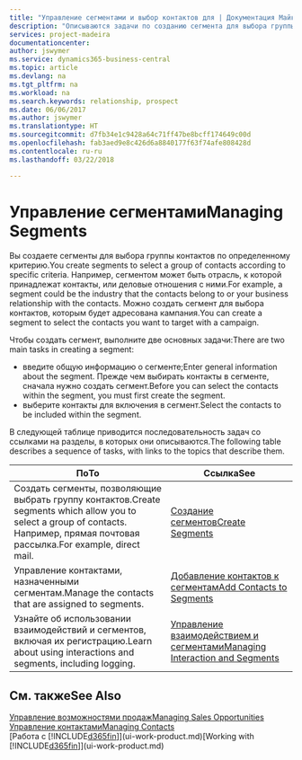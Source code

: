 ```yaml
---
title: "Управление сегментами и выбор контактов для | Документация Майкрософт"
description: "Описываются задачи по созданию сегмента для выбора группы контактов по определенному критерию, например по определенной отрасли, с которой вы хотите взаимодействовать."
services: project-madeira
documentationcenter: 
author: jswymer
ms.service: dynamics365-business-central
ms.topic: article
ms.devlang: na
ms.tgt_pltfrm: na
ms.workload: na
ms.search.keywords: relationship, prospect
ms.date: 06/06/2017
ms.author: jswymer
ms.translationtype: HT
ms.sourcegitcommit: d7fb34e1c9428a64c71ff47be8bcff174649c00d
ms.openlocfilehash: fab3aed9e8c426d6a8840177f63f74afe808428d
ms.contentlocale: ru-ru
ms.lasthandoff: 03/22/2018

---
```

# <a name="managing-segments"></a><span data-ttu-id="a8ad5-103">Управление сегментами</span><span class="sxs-lookup"><span data-stu-id="a8ad5-103">Managing Segments</span></span>
<span data-ttu-id="a8ad5-104">Вы создаете сегменты для выбора группы контактов по определенному критерию.</span><span class="sxs-lookup"><span data-stu-id="a8ad5-104">You create segments to select a group of contacts according to specific criteria.</span></span> <span data-ttu-id="a8ad5-105">Например, сегментом может быть отрасль, к которой принадлежат контакты, или деловые отношения с ними.</span><span class="sxs-lookup"><span data-stu-id="a8ad5-105">For example, a segment could be the industry that the contacts belong to or your business relationship with the contacts.</span></span> <span data-ttu-id="a8ad5-106">Можно создать сегмент для выбора контактов, которым будет адресована кампания.</span><span class="sxs-lookup"><span data-stu-id="a8ad5-106">You can create a segment to select the contacts you want to target with a campaign.</span></span>

<span data-ttu-id="a8ad5-107">Чтобы создать сегмент, выполните две основных задачи:</span><span class="sxs-lookup"><span data-stu-id="a8ad5-107">There are two main tasks in creating a segment:</span></span>

* <span data-ttu-id="a8ad5-108">введите общую информацию о сегменте;</span><span class="sxs-lookup"><span data-stu-id="a8ad5-108">Enter general information about the segment.</span></span> <span data-ttu-id="a8ad5-109">Прежде чем выбирать контакты в сегменте, сначала нужно создать сегмент.</span><span class="sxs-lookup"><span data-stu-id="a8ad5-109">Before you can select the contacts within the segment, you must first create the segment.</span></span>
* <span data-ttu-id="a8ad5-110">выберите контакты для включения в сегмент.</span><span class="sxs-lookup"><span data-stu-id="a8ad5-110">Select the contacts to be included within the segment.</span></span>

<span data-ttu-id="a8ad5-111">В следующей таблице приводится последовательность задач со ссылками на разделы, в которых они описываются.</span><span class="sxs-lookup"><span data-stu-id="a8ad5-111">The following table describes a sequence of tasks, with links to the topics that describe them.</span></span> 

| <span data-ttu-id="a8ad5-112">По</span><span class="sxs-lookup"><span data-stu-id="a8ad5-112">To</span></span> | <span data-ttu-id="a8ad5-113">Ссылка</span><span class="sxs-lookup"><span data-stu-id="a8ad5-113">See</span></span> |
| --- | --- |
| <span data-ttu-id="a8ad5-114">Создать сегменты, позволяющие выбрать группу контактов.</span><span class="sxs-lookup"><span data-stu-id="a8ad5-114">Create segments which allow you to select a group of contacts.</span></span> <span data-ttu-id="a8ad5-115">Например, прямая почтовая рассылка.</span><span class="sxs-lookup"><span data-stu-id="a8ad5-115">For example, direct mail.</span></span> |[<span data-ttu-id="a8ad5-116">Создание сегментов</span><span class="sxs-lookup"><span data-stu-id="a8ad5-116">Create Segments</span></span>](marketing-how-create-segment.md) |
| <span data-ttu-id="a8ad5-117">Управление контактами, назначенными сегментам.</span><span class="sxs-lookup"><span data-stu-id="a8ad5-117">Manage the contacts that are assigned to segments.</span></span> |[<span data-ttu-id="a8ad5-118">Добавление контактов к сегментам</span><span class="sxs-lookup"><span data-stu-id="a8ad5-118">Add Contacts to Segments</span></span>](marketing-add-contact-segment.md) |
| <span data-ttu-id="a8ad5-119">Узнайте об использовании взаимодействий и сегментов, включая их регистрацию.</span><span class="sxs-lookup"><span data-stu-id="a8ad5-119">Learn about using interactions and segments, including logging.</span></span> |[<span data-ttu-id="a8ad5-120">Управление взаимодействием и сегментами</span><span class="sxs-lookup"><span data-stu-id="a8ad5-120">Managing Interaction and Segments</span></span>](marketing-interaction-segments.md) |

## <a name="see-also"></a><span data-ttu-id="a8ad5-121">См. также</span><span class="sxs-lookup"><span data-stu-id="a8ad5-121">See Also</span></span>
[<span data-ttu-id="a8ad5-122">Управление возможностями продаж</span><span class="sxs-lookup"><span data-stu-id="a8ad5-122">Managing Sales Opportunities</span></span>](marketing-manage-sales-opportunities.md)  
[<span data-ttu-id="a8ad5-123">Управление контактами</span><span class="sxs-lookup"><span data-stu-id="a8ad5-123">Managing Contacts</span></span>](marketing-contacts.md)  
<span data-ttu-id="a8ad5-124">[Работа с [!INCLUDE[d365fin](includes/d365fin_md.md)]](ui-work-product.md)</span><span class="sxs-lookup"><span data-stu-id="a8ad5-124">[Working with [!INCLUDE[d365fin](includes/d365fin_md.md)]](ui-work-product.md)</span></span>

